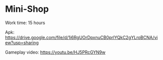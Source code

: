 # Mini-Shop

Work time: 15 hours

Apk:
https://drive.google.com/file/d/1i6RgUOrDpxnuCB0prlYQkC2gYLroBCNA/view?usp=sharing

Gameplay video:
https://youtu.be/HJ5PRcGYN9w
